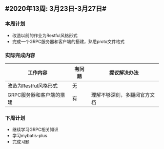 ## #2020年13周: 3月23日-3月27日#

### 本周计划

* 改造以前的作业为Restful风格形式
* 完成一个GRPC服务器和客户端的搭建，熟悉proto文件格式

### 实际完成内容

| 工作内容 | 有问题 | 提议解决办法 |
| ------ | ------ | ------ |
| 改造为Restful风格形式 | 无 |  |
| GRPC服务器和客户端的搭建 | 有 | 理解不够深刻，多翻阅官方文档 |

### 下周计划

* 继续学习GRPC相关知识
* 学习mybatis-plus
* 完成习题
